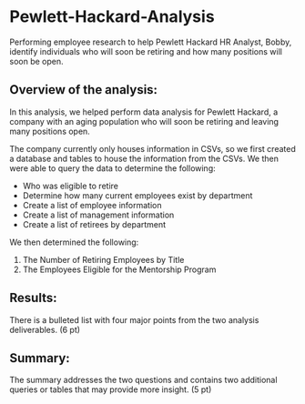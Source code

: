 # Pewlett-Hackard-Analysis
Performing employee research to help Pewlett Hackard HR Analyst, Bobby, identify individuals who will soon be retiring and how many positions will soon be open.

## Overview of the analysis:
In this analysis, we helped perform data analysis for Pewlett Hackard, a company with an aging population who will soon be retiring and leaving many positions open. 

The company currently only houses information in CSVs, so we first created a database and tables to house the information from the CSVs. We then were able to query the data to determine the following:
- Who was eligible to retire
- Determine how many current employees exist by department
- Create a list of employee information
- Create a list of management information
- Create a list of retirees by department

We then determined the following:
1) The Number of Retiring Employees by Title
2) The Employees Eligible for the Mentorship Program

## Results:

There is a bulleted list with four major points from the two analysis deliverables. (6 pt)

## Summary:

The summary addresses the two questions and contains two additional queries or tables that may provide more insight. (5 pt)
